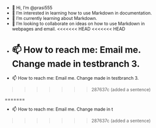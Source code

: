 - 👋 Hi, I’m @prasi555
- 👀 I’m interested in learning how to use Markdown in documentation.
- 🌱 I’m currently learning about Markdown.
- 💞️ I’m looking to collaborate on ideas on how to use Markdown in webpages and email.
<<<<<<< HEAD
  <<<<<<< HEAD
- 📫 How to reach me: Email me. Change made in testbranch 3.
  ==========================================================
- 📫 How to reach me: Email me. Change made in testbranch 3.

>>>>>>> 287637c (added a sentence)
>>>>>>>
>>>>>>
>>>>>
>>>>
>>>
>>
=======
- 📫 How to reach me: Email me. Change made in t
>>>>>>> 287637c (added a sentence)

<!---
prasi555/prasi555 is a ✨ special ✨ repository because its `README.md` (this file) appears on your GitHub profile.
You can click the Preview link to take a look at your changes.
--->

